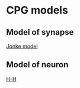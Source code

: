 # CPG models

## Model of synapse
[Jonke model](https://nest-simulator.readthedocs.io/en/stable/models/jonke_synapse.html)

## Model of neuron
[H-H]()